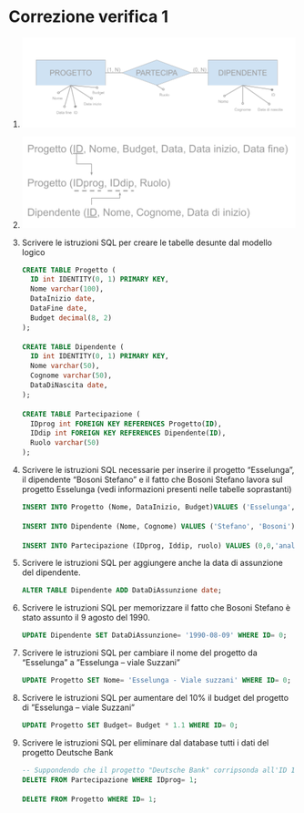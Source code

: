 # Correzione verifica 1
1. ![Punto1](../data/images/CorrezioneVerifica1-1.png)
2. ![Punto2](../data/images/CorrezioneVerifica1-2.png.png)
3. Scrivere le istruzioni SQL per creare le tabelle desunte dal modello logico
    ```sql
    CREATE TABLE Progetto (
      ID int IDENTITY(0, 1) PRIMARY KEY,
      Nome varchar(100),
      DataInizio date,
      DataFine date,
      Budget decimal(8, 2)
    );

    CREATE TABLE Dipendente (
      ID int IDENTITY(0, 1) PRIMARY KEY,
      Nome varchar(50),
      Cognome varchar(50),
      DataDiNascita date,
    );

    CREATE TABLE Partecipazione (
      IDprog int FOREIGN KEY REFERENCES Progetto(ID),
      IDdip int FOREIGN KEY REFERENCES Dipendente(ID),
      Ruolo varchar(50)
    );
    ```

4. Scrivere le istruzioni SQL necessarie per inserire il progetto “Esselunga”, il dipendente “Bosoni Stefano” e il fatto che Bosoni Stefano lavora sul progetto Esselunga (vedi informazioni presenti nelle tabelle soprastanti)
    ```sql
    INSERT INTO Progetto (Nome, DataInizio, Budget)VALUES ('Esselunga', '2020-03-17', 100000.00);

    INSERT INTO Dipendente (Nome, Cognome) VALUES ('Stefano', 'Bosoni');

    INSERT INTO Partecipazione (IDprog, Iddip, ruolo) VALUES (0,0,'analista programmatore');
    ```


5. Scrivere le istruzioni SQL per aggiungere anche la data di assunzione del dipendente.
    ```sql
    ALTER TABLE Dipendente ADD DataDiAssunzione date;
    ```

6. Scrivere le istruzioni SQL per memorizzare il fatto che Bosoni Stefano è stato assunto il 9 agosto del 1990.
    ```sql
    UPDATE Dipendente SET DataDiAssunzione= '1990-08-09' WHERE ID= 0;
    ```

7. Scrivere le istruzioni SQL per cambiare il nome del progetto da “Esselunga” a ”Esselunga – viale Suzzani”
    ```sql
    UPDATE Progetto SET Nome= 'Esselunga - Viale suzzani' WHERE ID= 0;
    ```

8. Scrivere le istruzioni SQL per aumentare del 10% il budget del progetto di ”Esselunga – viale Suzzani”
    ```sql
    UPDATE Progetto SET Budget= Budget * 1.1 WHERE ID= 0;
    ```

9. Scrivere le istruzioni SQL per eliminare dal database tutti i dati del progetto Deutsche Bank
    ```sql
    -- Suppondendo che il progetto "Deutsche Bank" corripsonda all'ID 1 
    DELETE FROM Partecipazione WHERE IDprog= 1;

    DELETE FROM Progetto WHERE ID= 1;
    ```